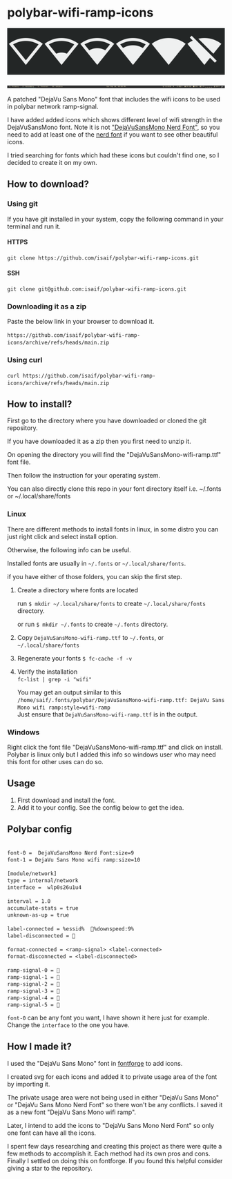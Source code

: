 # polybar-wifi-ramp-icons

![icons preview](icon-images.png "preview of icons")

![my polybar](my-polybar.png "preview of my polybar")

A patched "DejaVu Sans Mono" font that includes the wifi icons to be used in polybar network ramp-signal.

I have added added icons which shows different level of wifi strength in the DejaVuSansMono font.
Note it is not ["DejaVuSansMono Nerd Font"](https://github.com/ryanoasis/nerd-fonts/releases/download/v2.1.0/DejaVuSansMono.zip), so you need to add at least one of the [nerd font](https://www.nerdfonts.com/) if you want to see other beautiful icons.

I tried searching for fonts which had these icons but couldn't find one, so I decided to create it on my own.

## How to download?

### Using git

If you have git installed in your system, copy the following command in your terminal and run it.

#### HTTPS

`git clone https://github.com/isaif/polybar-wifi-ramp-icons.git`

#### SSH

`git clone git@github.com:isaif/polybar-wifi-ramp-icons.git`

### Downloading it as a zip

Paste the below link in your browser to download it.

`https://github.com/isaif/polybar-wifi-ramp-icons/archive/refs/heads/main.zip`

### Using curl

`curl https://github.com/isaif/polybar-wifi-ramp-icons/archive/refs/heads/main.zip`

## How to install?

First go to the directory where you have downloaded or cloned the git repository.

If you have downloaded it as a zip then you first need to unzip it.

On opening the directory you will find the "DejaVuSansMono-wifi-ramp.ttf" font file.

Then follow the instruction for your operating system.

You can also directly clone this repo in your font directory itself i.e. ~/.fonts or ~/.local/share/fonts

### Linux

There are different methods to install fonts in linux, in some distro you can just right click and select install option.

Otherwise, the following info can be useful.

Installed fonts are usually in `~/.fonts` or `~/.local/share/fonts`. 

if you have either of those folders, you can skip the first step.

1. Create a directory where fonts are located

   run `$ mkdir ~/.local/share/fonts` to create `~/.local/share/fonts` directory.

   or run `$ mkdir ~/.fonts` to create `~/.fonts` directory.

2. Copy `DejaVuSansMono-wifi-ramp.ttf` to `~/.fonts`, or `~/.local/share/fonts`

3. Regenerate your fonts
   `$ fc-cache -f -v`

4. Verify the installation  
   `fc-list | grep -i "wifi"`

   You may get an output similar to this  
    `/home/saif/.fonts/polybar/DejaVuSansMono-wifi-ramp.ttf: DejaVu Sans Mono wifi ramp:style=wifi-ramp`  
    Just ensure that `DejaVuSansMono-wifi-ramp.ttf` is in the output.

### Windows

Right click the font file "DejaVuSansMono-wifi-ramp.ttf" and click on install.
Polybar is linux only but I added this info so windows user who may need this font for other uses can do so.

## Usage

1. First download and install the font.
2. Add it to your config. See the config below to get the idea.

## Polybar config

```

font-0 =  DejaVuSansMono Nerd Font:size=9
font-1 = DejaVu Sans Mono wifi ramp:size=10

[module/network]
type = internal/network
interface =  wlp0s26u1u4

interval = 1.0
accumulate-stats = true
unknown-as-up = true

label-connected = %essid%  %downspeed:9%
label-disconnected = 

format-connected = <ramp-signal> <label-connected>
format-disconnected = <label-disconnected>

ramp-signal-0 = 
ramp-signal-1 = 
ramp-signal-2 = 
ramp-signal-3 = 
ramp-signal-4 = 
ramp-signal-5 = 
```

`font-0` can be any font you want, I have shown it here just for example.
Change the `interface` to the one you have.

## How I made it?

I used the "DejaVu Sans Mono" font in [fontforge](https://www.nerdfonts.com/) to add icons.

I created svg for each icons and added it to private usage area of the font by importing it.

The private usage area were not being used in either "DejaVu Sans Mono" or "DejaVu Sans Mono Nerd Font" so there won't be any conflicts.
I saved it as a new font "DejaVu Sans Mono wifi ramp".

Later, I intend to add the icons to "DejaVu Sans Mono Nerd Font" so only one font can have all the icons.

I spent few days researching and creating this project as there were quite a few methods to accomplish it.
Each method had its own pros and cons. Finally I settled on doing this on fontforge.
If you found this helpful consider giving a star to the repository.
